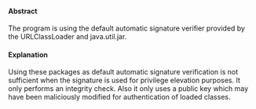 #### Abstract
The program is using the default automatic signature verifier provided by the URLClassLoader and java.util.jar.

#### Explanation
Using these packages as default automatic signature verification is not sufficient when the signature is used for privilege elevation purposes. It only performs an integrity check. Also it only uses a public key which may have been maliciously modified for authentication of loaded classes.
